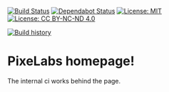 [![Build Status](https://travis-ci.com/pixelicous/pixelabs-www.svg?branch=release)](https://travis-ci.com/pixelicous/pixelabs-www)
[![Dependabot Status](https://badgen.net/dependabot/pixelicous/pixelabs-www?icon=dependabot)](https://badgen.net/dependabot/pixelicous/pixelabs-www?icon=dependabot)
[![License: MIT](https://img.shields.io/badge/License-MIT-yellow.svg)](https://opensource.org/licenses/MIT)
[![License: CC BY-NC-ND 4.0](https://img.shields.io/badge/License-CC%20BY--NC--ND%204.0-lightgrey.svg)](https://creativecommons.org/licenses/by-nc-nd/4.0/)

[![Build history](https://buildstats.info/travisci/chart/pixelicous/pixelabs-www?branch=release&buildCount=5)](https://travis-ci.com/pixelicous/pixelabs-www)

# PixeLabs homepage!

The internal ci works behind the page.

